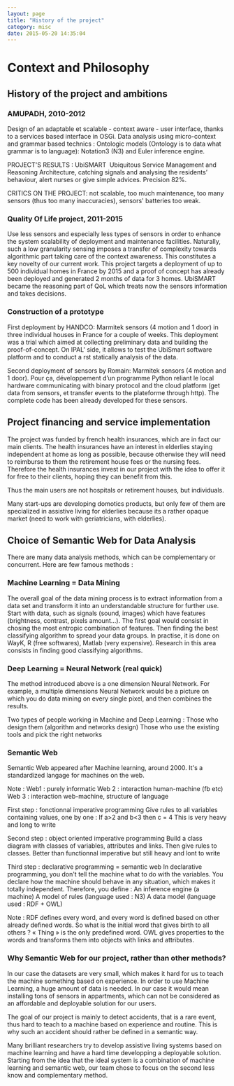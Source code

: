 ```yaml
---
layout: page
title: "History of the project"
category: misc
date: 2015-05-20 14:35:04
---
```



# Context and Philosophy

## History of the project and ambitions

### AMUPADH, 2010-2012

Design of an adaptable et scalable - context aware - user interface, thanks to a services based interface in OSGi. Data analysis using micro-context and grammar based technics :
Ontologic models (Ontology is to data what grammar is to language): Notation3 (N3) and Euler inference engine.

PROJECT'S RESULTS : UbiSMART  Ubiquitous Service Management and Reasoning Architecture, catching signals and analysing the residents’ behaviour, alert nurses or give simple advices. Precision 82%.

CRITICS ON THE PROJECT: not scalable, too much maintenance, too many sensors (thus too many inaccuracies), sensors' batteries too weak.

### Quality Of Life project, 2011-2015

Use less sensors and especially less types of sensors in order to enhance the system scalability of deployment and maintenance facilities. Naturally, such a low granularity sensing imposes a transfer of complexity towards algorithmic part taking care of the context awareness. This constitutes a key novelty of our current work. This project targets a deployment of up to 500 individual homes in France by 2015 and a proof of concept has already been deployed and generated 2 months of data for 3 homes. UbiSMART became the reasoning part of QoL which treats now the sensors information and takes decisions.


### Construction of a prototype

First deployment by HANDCO: Marmitek sensors (4 motion and 1 door) in three individual houses in France for a couple of weeks. This deployment was a trial which aimed at collecting preliminary data and building the proof-of-concept. On IPAL' side, it allows to test the UbiSmart software platform and to conduct a rst statically analysis of the data.

Second  deployment of sensors by Romain: Marmitek sensors (4 motion and 1 door). Pour ça, développement d’un programme Python reliant le local hardware communicating with binary protocol and the cloud platform (get data from sensors, et transfer events to the plateforme through http). The complete code has been already developed for these sensors.



## Project financing and service implementation

The project was funded by french health insurances, which are in fact our main clients.
The health insurances have an interest in elderlies staying independent at home as long as possible, because otherwise they will need to reimburse to them the retirement house fees or the nursing fees. Therefore the health insurances invest in our project with the idea to offer it for free to their clients, hoping they can benefit from this.

Thus the main users are not hospitals or retirement houses, but individuals. 

Many start-ups are developing domotics products, but only few of them are specialized in assistive living for elderlies because its a rather opaque market (need to work with geriatricians, with elderlies). 

## Choice of Semantic Web for Data Analysis

There are many data analysis methods, which can be complementary or concurrent. Here are few famous methods :

### Machine Learning = Data Mining

The overall goal of the data mining process is to extract information from a data set and transform it into an understandable structure for further use. Start with data, such as signals (sound, images) which have features (brightness, contrast, pixels amount…). The first goal would consist in chosing the most entropic combination of features. Then finding the best classifying algorithm to spread your data groups.
In practise, it is done on WayK, R (free softwares), Matlab (very expensive).
Research in this area consists in finding good classifying algorithms.

### Deep Learning = Neural Network (real quick)

The method introduced above is a one dimension Neural Network. For example, a multiple dimensions Neural Network would be a picture on which you do data mining on every single pixel, and then combines the results.

Two types of people working in Machine and Deep Learning :
Those who design them (algorithm and networks design)
Those who use the existing tools and pick the right networks

### Semantic Web

Semantic Web appeared after Machine learning, around 2000.
It's a standardized langage for machines on the web. 

Note :
Web1 : purely informatic
Web 2 : interaction human-machine (fb etc)
Web 3 : interaction web-machine, structure of language

First step : fonctionnal imperative programming
Give rules to all variables containing values, one by one :
If a>2 and b<3 then c = 4 
This is very heavy and long to write

Second step : object oriented imperative programming
Build a class diagram with classes of variables, attributes and links. Then give rules to classes.
Better than functionnal imperative but still heavy and lont to write

Third step : declarative programming = semantic web
In declarative programming, you don't tell the machine what to do with the variables. You declare how the machine should behave in any situation, which makes it totally independent. Therefore, you define :
An inference engine (a machine)
A model of rules (language used : N3)
A data model (language used : RDF + OWL)

Note : RDF defines every word, and every word is defined based on other already defined words. So what is the initial word that gives birth to all others ? « Thing » is the only predefined word. OWL gives properties to the words and transforms them into objects with links and attributes. 

### Why Semantic Web for our project, rather than other methods?


In our case the datasets are very small, which makes it hard for us to teach the machine something based on experience.
In order to use Machine Learning, a huge amount of data is needed. In our case it would mean installing tons of sensors in appartments, which can not be considered as an affordable and deployable solution for our users. 

The goal of our project is mainly to detect accidents, that is a rare event, thus hard to teach to a machine based on experience and routine. This is why such an accident should rather be defined in a semantic way. 

Many brilliant researchers try to develop assistive living systems based on machine learning and have a hard time developping a deployable solution. Starting from the idea that the ideal system is a combination of machine learning and semantic web, our team chose to focus on the second less know and complementary method. 

